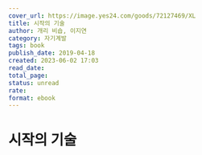 ```yaml
---
cover_url: https://image.yes24.com/goods/72127469/XL
title: 시작의 기술
author: 개리 비숍, 이지연
category: 자기계발
tags: book
publish_date: 2019-04-18
created: 2023-06-02 17:03
read_date:
total_page:
status: unread
rate:
format: ebook 
---
```


# 시작의 기술
